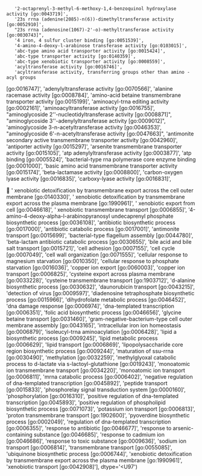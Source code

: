        '2-octaprenyl-3-methyl-6-methoxy-1,4-benzoquinol hydroxylase activity [go:0043719]',
       '23s rrna (adenine(2085)-n(6))-dimethyltransferase activity [go:0052910]',
       "23s rrna (adenosine(1067)-2'-o)-methyltransferase activity [go:0030743]",
       '4 iron, 4 sulfur cluster binding [go:0051539]',
       '4-amino-4-deoxy-l-arabinose transferase activity [go:0103015]',
       'abc-type amino acid transporter activity [go:0015424]',
       'abc-type transporter activity [go:0140359]',
       'abc-type xenobiotic transporter activity [go:0008559]',
       'acyltransferase activity [go:0016746]',
       'acyltransferase activity, transferring groups other than amino -acyl groups
[go:0016747]',
       'adenylyltransferase activity [go:0070566]',
       'alanine racemase activity [go:0008784]',
       'amino-acid betaine transmembrane transporter activity [go:0015199]',
       'aminoacyl-trna editing activity [go:0002161]',
       'aminoacyltransferase activity [go:0016755]',
       "aminoglycoside 2''-nucleotidyltransferase activity [go:0008871]",
       "aminoglycoside 3''-adenylyltransferase activity [go:0009012]",
       'aminoglycoside 3-n-acetyltransferase activity [go:0046353]',
       "aminoglycoside 6'-n-acetyltransferase activity [go:0047663]",
       'antimonite secondary active transmembrane transporter activity [go:0042960]',
       'antiporter activity [go:0015297]',
       'arsenite transmembrane transporter activity [go:0015105]',
       'atp adenylyltransferase activity [go:0003877]',
       'atp binding [go:0005524]',
       'bacterial-type rna polymerase core enzyme binding [go:0001000]',
       'basic amino acid transmembrane transporter activity [go:0015174]',
       'beta-lactamase activity [go:0008800]',
       'carbon-oxygen lyase activity [go:0016835]',
       'carboxy-lyase activity [go:0016831]',

       ' xenobiotic detoxification by transmembrane export across the cell outer
membrane [go:0140330]',
       ' xenobiotic detoxification by transmembrane export across the plasma
membrane [go:1990961]',
       ' xenobiotic export from cell [go:0046618]',
       ' xenobiotic transmembrane transport [go:0006855]',
       '4-amino-4-deoxy-alpha-l-arabinopyranosyl undecaprenyl phosphate
biosynthetic process [go:0036108]',
       'antibiotic biosynthetic process [go:0017000]',
       'antibiotic catabolic process [go:0017001]',
       'antimonite transport [go:0015699]',
       'bacterial-type flagellum assembly [go:0044780]',
       'beta-lactam antibiotic catabolic process [go:0030655]',
       'bile acid and bile salt transport [go:0015721]',
       'cell adhesion [go:0007155]', 'cell cycle [go:0007049]',
       'cell wall organization [go:0071555]',
       'cellular response to magnesium starvation [go:0010350]',
       'cellular response to phosphate starvation [go:0016036]',
       'copper ion export [go:0060003]',
       'copper ion transport [go:0006825]',
       'cysteine export across plasma membrane [go:0033228]',
       'cysteine transmembrane transport [go:1903712]',
       'd-alanine biosynthetic process [go:0030632]',
       'daunorubicin transport [go:0043215]',
       'detection of virus [go:0009597]',
       'diadenosine tetraphosphate biosynthetic process [go:0015966]',
       'dihydrofolate metabolic process [go:0046452]',
       'dna damage response [go:0006974]',
       'dna-templated transcription [go:0006351]',
       'folic acid biosynthetic process [go:0046656]',
       'glycine betaine transport [go:0031460]',
       'gram-negative-bacterium-type cell outer membrane assembly
[go:0043165]',
       'intracellular iron ion homeostasis [go:0006879]',
       'isoleucyl-trna aminoacylation [go:0006428]',
       'lipid a biosynthetic process [go:0009245]',
       'lipid metabolic process [go:0006629]',
       'lipid transport [go:0006869]',
       'lipopolysaccharide core region biosynthetic process [go:0009244]',
       'maturation of ssu-rrna [go:0030490]', 'methylation [go:0032259]',
       'methylglyoxal catabolic process to d-lactate via s-lactoyl-glutathione
[go:0019243]',
       'monoatomic ion transmembrane transport [go:0034220]',
       'monoatomic ion transport [go:0006811]',
       'mrna catabolic process [go:0006402]',
       'negative regulation of dna-templated transcription [go:0045892]',
       'peptide transport [go:0015833]',
       'phosphorelay signal transduction system [go:0000160]',
       'phosphorylation [go:0016310]',
       'positive regulation of dna-templated transcription [go:0045893]',
       'positive regulation of phospholipid biosynthetic process [go:0071073]',
       'potassium ion transport [go:0006813]',
       'proton transmembrane transport [go:1902600]',
       'pyoverdine biosynthetic process [go:0002049]',
       'regulation of dna-templated transcription [go:0006355]',
       'response to antibiotic [go:0046677]',
       'response to arsenic-containing substance [go:0046685]',
       'response to cadmium ion [go:0046686]',
       'response to toxic substance [go:0009636]',
       'sodium ion transport [go:0006814]',
       'transmembrane transport [go:0055085]',
       'ubiquinone biosynthetic process [go:0006744]',
       'xenobiotic detoxification by transmembrane export across the plasma
membrane [go:1990961]',
       'xenobiotic transport [go:0042908]'], dtype='<U97')